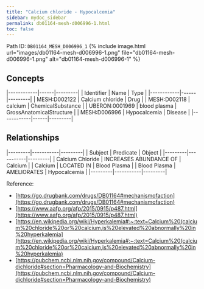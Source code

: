 ```yaml
---
title: "Calcium chloride - Hypocalcemia"
sidebar: mydoc_sidebar
permalink: db01164-mesh-d006996-1.html
toc: false 
---
```



Path ID: `DB01164_MESH_D006996_1`
{% include image.html url="images/db01164-mesh-d006996-1.png" file="db01164-mesh-d006996-1.png" alt="db01164-mesh-d006996-1" %}

## Concepts

|------------|------|---------|
| Identifier | Name | Type    |
|------------|------|---------|
| MESH:D002122 | Calcium chloride | Drug |
| MESH:D002118 | calcium | ChemicalSubstance |
| UBERON:0001969 | blood plasma | GrossAnatomicalStructure |
| MESH:D006996 | Hypocalcemia | Disease |
|------------|------|---------|

## Relationships

|---------|-----------|---------|
| Subject | Predicate | Object  |
|---------|-----------|---------|
| Calcium Chloride | INCREASES ABUNDANCE OF | Calcium |
| Calcium | LOCATED IN | Blood Plasma |
| Blood Plasma | AMELIORATES | Hypocalcemia |
|---------|-----------|---------|

Reference: 
  - [https://go.drugbank.com/drugs/DB01164#mechanismofaction](https://go.drugbank.com/drugs/DB01164#mechanismofaction)
  - [https://www.aafp.org/afp/2015/0915/p487.html](https://www.aafp.org/afp/2015/0915/p487.html)
  - [https://en.wikipedia.org/wiki/Hyperkalemia#:~:text=Calcium%20(calcium%20chloride%20or%20calcium,is%20elevated%20abnormally%20in%20hyperkalemia](https://en.wikipedia.org/wiki/Hyperkalemia#:~:text=Calcium%20(calcium%20chloride%20or%20calcium,is%20elevated%20abnormally%20in%20hyperkalemia)
  - [https://pubchem.ncbi.nlm.nih.gov/compound/Calcium-dichloride#section=Pharmacology-and-Biochemistry](https://pubchem.ncbi.nlm.nih.gov/compound/Calcium-dichloride#section=Pharmacology-and-Biochemistry)
